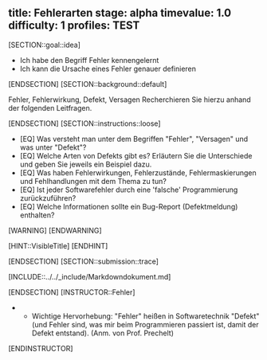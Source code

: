title: Fehlerarten
stage: alpha
timevalue: 1.0
difficulty: 1
profiles: TEST
---
[SECTION::goal::idea]

- Ich habe den Begriff Fehler kennengelernt
- Ich kann die Ursache eines Fehler genauer definieren

[ENDSECTION]
[SECTION::background::default]

Fehler, Fehlerwirkung, Defekt, Versagen
Recherchieren Sie hierzu anhand der folgenden Leitfragen.

[ENDSECTION]
[SECTION::instructions::loose]

- [EQ] Was versteht man unter dem Begriffen "Fehler", "Versagen" und was unter "Defekt"?
- [EQ] Welche Arten von Defekts gibt es?
   Erläutern Sie die Unterschiede und geben Sie jeweils ein Beispiel dazu.
- [EQ] Was haben Fehlerwirkungen, Fehlerzustände, Fehlermaskierungen und Fehlhandlungen mit dem Thema zu tun?
- [EQ] Ist jeder Softwarefehler durch eine 'falsche' Programmierung zurückzuführen?
- [EQ] Welche Informationen sollte ein Bug-Report (Defektmeldung) enthalten?

[WARNING]
[ENDWARNING]

[HINT::VisibleTitle]
[ENDHINT]

[ENDSECTION]
[SECTION::submission::trace]

[INCLUDE::../../_include/Markdowndokument.md]

[ENDSECTION]
[INSTRUCTOR::Fehler]

- - Wichtige Hervorhebung: "Fehler" heißen in Softwaretechnik "Defekt" (und Fehler sind, was mir beim Programmieren passiert ist, damit der Defekt entstand). (Anm. von Prof. Prechelt)

[ENDINSTRUCTOR]

